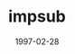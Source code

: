 ---
mission_id: impsub
slug: "impsub"
editorsChoice:
title: "impsub"
authors: 
    - "Daniel Welander"
date: 1997-02-28
filename: "impsub.zip"
description: "Unknown"
cover: 
levelReplaced:	SECBASE
difficulty: no
bm:	no
fme: no
wax: no
three_do: no
voc: no
gmd: no
vue: no
lfd: no
base: "New level from scratch" 
editors: "Unknown"

---